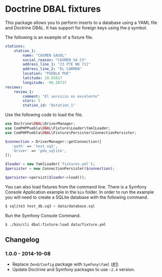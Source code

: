 # Doctrine DBAL fixtures

This package allows you to perform inserts to a database using a YAML file and
Doctrine DBAL. It has support for foreign keys using the `@` symbol.

The following is an example of a fixture file.

```yaml
stations:
    station_1:
        name: "CASMEN GASOL"
        social_reason: "CASMEN SA CV"
        address_line_1: "23 PTE NO 711"
        address_line_2: "EL CARMEN"
        location: "PUEBLA PUE"
        latitude: 19.03817
        longitude: -98.20737
reviews:
    review_1:
        comment: "El servicio es excelente"
        stars: 5
        station_id: "@station_1"
```

Use the following code to load the file.

```php
use Doctrine\DBAL\DriverManager;
use ComPHPPuebla\DBAL\Fixture\Loader\YamlLoader;
use ComPHPPuebla\DBAL\Fixture\Persister\ConnectionPersister;

$connection = DriverManager::getConnection([
   'path' => 'test.sq3',
   'driver' => 'pdo_sqlite',
]);

$loader = new YamlLoader('fixtures.yml');
$persister = new ConnectionPersister($connection);

$persister->persist($loader->load());
```

You can also load fixtures from the command line. There is a Symfony Console
Application example in the `bin` folder. In order to run the example you will
need to create a SQLite database with the following command.

```bash
$ sqlite3 test_db.sq3 < data/database.sql
```

Run the Symfony Console Command.

```bash
$ ./bin/cli dbal:fixture:load data/fixture.yml
```

## Changelog

### 1.0.0 - 2014-10-08

* Replace `Zend/Config` package with `Symfony\Yaml` ([#1](https://github.com/ComPHPPuebla/dbal-fixtures/pull/1))
* Update Doctrine and Symfony packages to use `~2.4` version.